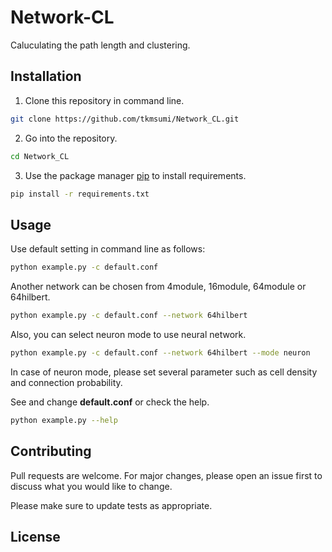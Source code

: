 # Network-CL

Caluculating the path length and clustering.

## Installation
1. Clone this repository in command line.
```bash
git clone https://github.com/tkmsumi/Network_CL.git
```
2. Go into the repository.
```bash
cd Network_CL
```
3. Use the package manager [pip](https://pip.pypa.io/en/stable/) to install requirements.
```bash
pip install -r requirements.txt
```

## Usage
Use default setting in command line as follows:

```bash
python example.py -c default.conf
```


Another network can be chosen from 4module, 16module, 64module or 64hilbert.
```bash
python example.py -c default.conf --network 64hilbert
```


Also, you can select neuron mode to use neural network.
```bash
python example.py -c default.conf --network 64hilbert --mode neuron
```


In case of neuron mode, please set several parameter such as cell density and connection probability.

See and change **default.conf** or check the help. 
```bash
python example.py --help
```

## Contributing

Pull requests are welcome. For major changes, please open an issue first
to discuss what you would like to change.

Please make sure to update tests as appropriate.

## License
